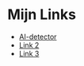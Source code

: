 
<html lang="nl">
<head>
    <meta charset="UTF-8">
    <meta name="viewport" content="width=device-width, initial-scale=1.0">
    <title>Mijn Links</title>
</head>
<body>
    <h1>Mijn Links</h1>
    <ul>
        <li><a href="https://www.zerogpt.com/">AI-detector</a></li>
        <li><a href="https://voorbeeld2.com">Link 2</a></li>
        <li><a href="https://voorbeeld3.com">Link 3</a></li>
    </ul>
</body>
</html>
